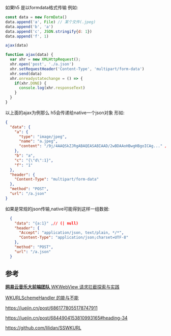 

  如果h5 是以formdata格式传输
  例如:

  ```javascript
  const data = new FormData()
  data.append('a', File) // 某个文件(.jpeg)
  data.append('b', 'a')
  data.append('c', JSON.stringify{d: 1})
  data.append('f', 1)

  ajax(data)

  function ajax(data) {
    var xhr = new XMLHttpRequest();
    xhr.open('post', './a.json')
    xhr.setRequestHeader('Content-Type', 'multipart/form-data')
    xhr.send(data)
    xhr.onreadystatechange = () => {
      if(xhr.DONE) {
        console.log(xhr.responseText)
      }
    }
  }
  ```

  以上面的ajax为例那么 h5会传递给native一个json对象 形如:
  ```json
  {
    "data": {
      "a": {  
        "type": "image/jpeg",
        "name": "a.jpeg",
        "content": "/9j/4AAQSkZJRgABAQEASABIAAD/2wBDAAoHBwgHBgoICAg..." //一个base64字符串
      },
      "b": "a",
      "c": "{\"d\":1}",
      "f": "1"
    },
    "header": {
      "Content-Type": "multipart/form-data"
    },
    "method": "POST",
    "url": "/a.json"
  }
  ```
  
  如果是常规的json传输,native可能得到这样一组数据:
  ```json
    {
      "data": "{a:1}" ,// (| null)
      "header": {
        "Accept": "application/json, text/plain, */*",
        "Content-Type": "application/json;charset=UTF-8"
      },
      "method": "POST",
      "url": "/a.json"
    }
  ```





## 参考

[**网易云音乐大前端团队** WKWebView 请求拦截探索与实践](https://juejin.cn/post/6922625242796032007 )

[WKURLSchemeHandler 的能与不能](https://www.jianshu.com/p/6bae04c91297)

https://juejin.cn/post/6861778055178747911

https://juejin.cn/post/6844904153810993165#heading-34

https://github.com/lilidan/SSWKURL

